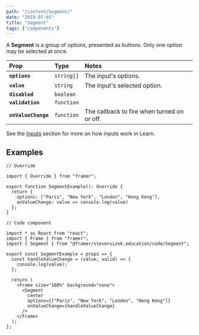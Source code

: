 ```yaml
---
path: "/content/Segment/"
date: "2019-07-01"
title: "Segment"
tags: ["components"]
---
```


A **Segment** is a group of options, presented as buttons. Only one option may
be selected at once.

| Prop                | Type       | Notes                                       |
| :------------------ | :--------- | :------------------------------------------ |
| **`options`**       | `string[]` | The input's options.                        |
| **`value`**         | `string`   | The input's selected option.                |
| **`disabled`**      | `boolean`  |                                             |
| **`validation`**    | `function` |                                             |
| **`onValueChange`** | `function` | The callback to fire when turned on or off. |

See the [Inputs](https://framer-learn-docs.netlify.com/content/Inputs/) section
for more on how inputs work in Learn.

## Examples

```tsx
// Override

import { Override } from "framer";

export function SegmentExample(): Override {
  return {
    options: ["Paris", "New York", "London", "Hong Kong"],
    onValueChange: value => console.log(value)
  };
}
```

```tsx
// Code component

import * as React from "react";
import { Frame } from "framer";
import { Segment } from "@framer/steveruizok.education/code/Segment";

export const SegmentExample = props => {
  const handleValueChange = (value, valid) => {
    console.log(value);
  };

  return (
    <Frame size="100%" background="none">
      <Segment
        center
        options={["Paris", "New York", "London", "Hong Kong"]}
        onValueChange={handleValueChange}
      />
    </Frame>
  );
};
```
